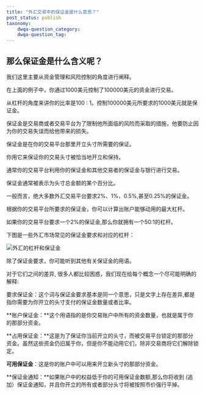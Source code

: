```yaml
---
title: "外汇交易中的保证金是什么意思？"
post_status: publish
taxonomy:
    dwqa-question_category:
    dwqa-question_tag:
---
```


## 那么保证金是什么含义呢？

我们这里主要从资金管理和风险控制的角度进行阐释。

在上面的例子中，你通过1000美元控制了100000美元的资金进行交易。

从杠杆的角度来讲你的比率是100 : 1。控制100000美元所要求的1000美元就是保证金。

保证金是交易商或者交易平台为了限制他所面临的风险而采取的措施，他要防止因为你的交易失误而给他带来的损失。

保证金是在你的交易平台那里开立头寸所需要的保证。

你用它来保证你的交易头寸被恰当地开立和保持。

通常你的交易平台利用你的保证金和其他交易者的保证金与银行进行交易。

保证金通常被表示为头寸总金额的某个百分比。

一般而言，绝大多数外汇交易平台要求2%、1%、0.5%,甚至0.25%的保证金。

根据你的交易平台所要求的保证金，你可以计算出账户能够动用的最大杠杆。

如果你的交易平台要求一个2%的保证金,那么你就拥有一个50:1的杠杆。

下图是一些外汇市场常见的保证金要求和对应的杠杆：

![外汇的杠杆和保证金](https://we.laowei8.com/wp-content/uploads/2020/07/5f01df65d3b285b8dffca6c861701a8d-1.png)

除了保证金要求，你可能听到其他有关保证金的用语。

对于它们之间的差异, 很多人都比较困惑，我们现在给每个概念一个尽可能明确的解释:

要求保证金：这个词与保证金要求基本是同一个意思，只是文字上存在差异,都是指你需要为你开立的头寸支付的保证金数量或者比率。

**账户保证金：**这个用语指的是你交易账户中所有的资金数量，也就是属于你的那部分资金。

**占用保证金：**这是为了保证你当前开立的头寸，而被交易平台锁定的那部分资金。虽然这些资金仍旧属于你，但是你不能动用它们，除非交易商将它们解除锁定。

**可用保证金**：这是你的账户中可以用来开立新头寸的那部分资金。

**保证金通知：**如果账户中的权益低于你的可用保证金数额,那么你将收到 (追加）保证金通知，并且你开立的所有或者部分头寸将被按照市价强行平掉。
